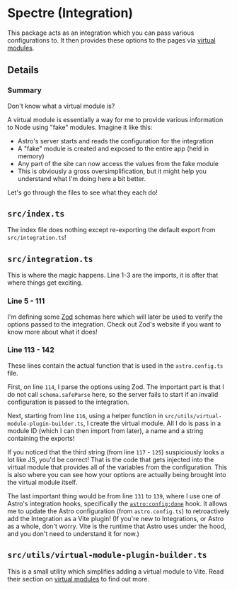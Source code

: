 # Spectre (Integration)

This package acts as an integration which you can pass various configurations to. It then provides these options to the pages via [virtual modules](https://vite.dev/guide/api-plugin.html#virtual-modules-convention).

## Details

### Summary

Don't know what a virtual module is?

A virtual module is essentially a way for me to provide various information to Node using "fake" modules. Imagine it like this:

- Astro's server starts and reads the configuration for the integration
- A "fake" module is created and exposed to the entire app (held in memory)
- Any part of the site can now access the values from the fake module
- This is obviously a gross oversimplification, but it might help you understand what I'm doing here a bit better.

Let's go through the files to see what they each do!

## `src/index.ts`

The index file does nothing except re-exporting the default export from `src/integration.ts`!

## `src/integration.ts`

This is where the magic happens. Line 1-3 are the imports, it is after that where things get exciting.

### Line 5 - 111

I'm defining some [Zod](https://zod.dev) schemas here which will later be used to verify the options passed to the integration. Check out Zod's website if you want to know more about what it does!

### Line 113 - 142

These lines contain the actual function that is used in the `astro.config.ts` file.

First, on line `114`, I parse the options using Zod. The important part is that I do not call `schema.safeParse` here, so the server fails to start if an invalid configuration is passed to the integration.

Next, starting from line `116`, using a helper function in `src/utils/virtual-module-plugin-builder.ts`, I create the virtual module. All I do is pass in a module ID (which I can then import from later), a name and a string containing the exports!

If you noticed that the third string (from line `117` - `125`) suspiciously looks a lot like JS, you'd be correct! That is the code that gets injected into the virtual module that provides all of the variables from the configuration. This is also where you can see how your options are actually being brought into the virtual module itself.

The last important thing would be from line `131` to `139`, where I use one of Astro's integration hooks, specifically the [`astro:config:done`](https://docs.astro.build/en/reference/integrations-reference/#astroconfigdone) hook. It allows me to update the Astro configuration (from `astro.config.ts`) to retroactively add the Integration as a Vite plugin! (If you're new to Integrations, or Astro as a whole, don't worry. Vite is the runtime that Astro uses under the hood, and you don't need to understand it for now.)

## `src/utils/virtual-module-plugin-builder.ts`

This is a small utility which simplifies adding a virtual module to Vite. Read their section on [virtual modules](https://vite.dev/guide/api-plugin.html#virtual-modules-convention) to find out more.
